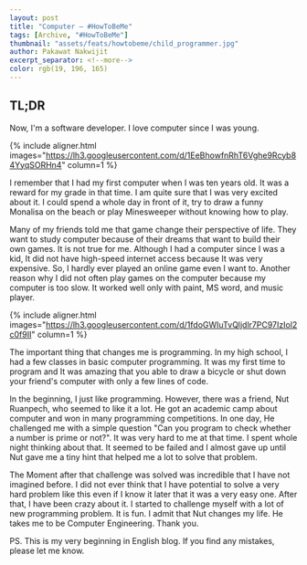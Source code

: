 ```yaml
---
layout: post
title: "Computer ― #HowToBeMe"
tags: [Archive, "#HowToBeMe"]
thumbnail: "assets/feats/howtobeme/child_programmer.jpg"
author: Pakawat Nakwijit
excerpt_separator: <!--more-->
color: rgb(19, 196, 165)
---
```


## TL;DR
Now, I'm a software developer. I love computer since I was young.
<!--more-->

{% include aligner.html images="https://lh3.googleusercontent.com/d/1EeBhowfnRhT6Vghe9Rcyb84YyqSORHn4" column=1 %}

I remember that I had my first computer when I was ten years old. It was a reward for my grade in that time. I am quite sure that I was very excited about it. I could spend a whole day in front of it, try to draw a funny Monalisa on the beach or play Minesweeper without knowing how to play.

Many of my friends told me that game change their perspective of life. They want to study computer because of their dreams that want to build their own games. It is not true for me. Although I had a computer since I was a kid, It did not have high-speed internet access because It was very expensive. So, I hardly ever played an online game even I want to. Another reason why I did not often play games on the computer because my computer is too slow. It worked well only with paint, MS word, and music player.

{% include aligner.html images="https://lh3.googleusercontent.com/d/1fdoGWIuTvQljdlr7PC97IzIol2c0f9II" column=1 %}

The important thing that changes me is programming. In my high school, I had a few classes in basic computer programming. It was my first time to program and It was amazing that you able to draw a bicycle or shut down your friend's computer with only a few lines of code.

In the beginning, I just like programming. However, there was a friend, Nut Ruanpech, who seemed to like it a lot. He got an academic camp about computer and won in many programming competitions. In one day, He challenged me with a simple question "Can you program to check whether a number is prime or not?". It was very hard to me at that time. I spent whole night thinking about that. It seemed to be failed and I almost gave up until Nut gave me a tiny hint that helped me a lot to solve that problem.

The Moment after that challenge was solved was incredible that I have not imagined before. I did not ever think that I have potential to solve a very hard problem like this even if I know it later that it was a very easy one. After that, I have been crazy about it. I started to challenge myself with a lot of new programming problem. It is fun. I admit that Nut changes my life. He takes me to be Computer Engineering. Thank you.

PS. This is my very beginning in English blog. If you find any mistakes, please let me know.
